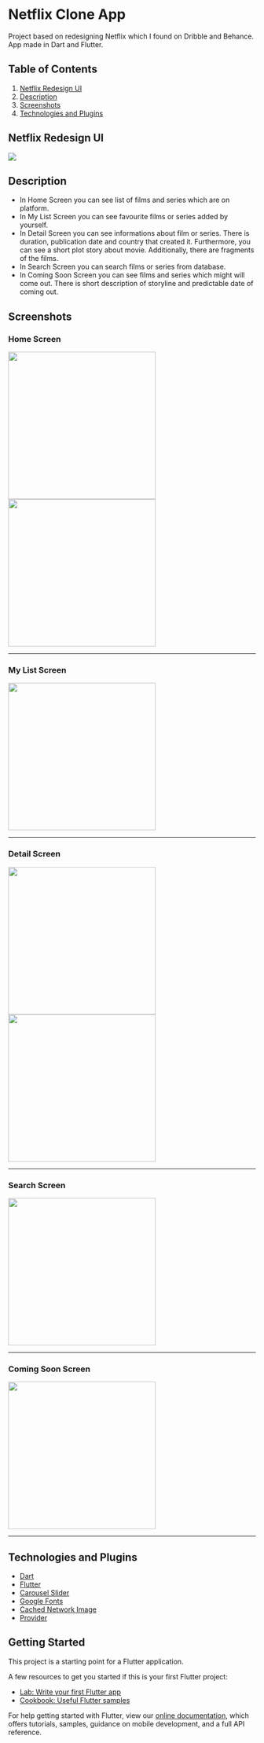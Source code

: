 # Netflix Clone App

Project based on redesigning Netflix which I found on Dribble and Behance. App made in Dart and Flutter.

## Table of Contents
1. [Netflix Redesign UI](#netflix-redesign-ui)
2. [Description](#description)
3. [Screenshots](#screenshots)
4. [Technologies and Plugins](#technologies-and-plugins)

<a name="netflix-redesign-ui"></a>
## Netflix Redesign UI

<img src="https://user-images.githubusercontent.com/71427558/158649513-73b03720-ef48-403f-9563-ae08b12f8c60.jpeg">

<a name="description"></a>
## Description
* In Home Screen you can see list of films and series which are on platform. 
* In My List Screen you can see favourite films or series added by yourself. 
* In Detail Screen you can see informations about film or series. There is duration, publication date and country that created it. Furthermore, you can see a short plot story about movie. Additionally, there are fragments of the films.
* In Search Screen you can search films or series from database. 
* In Coming Soon Screen you can see films and series which might will come out. There is short description of storyline and predictable date of coming out. 

<a name="screenshots"></a>
## Screenshots

### Home Screen

<img src="https://user-images.githubusercontent.com/71427558/158626863-4b10bcf1-8e58-4c4a-ae55-78f9d8c8129f.PNG" width="300"> <img src="https://user-images.githubusercontent.com/71427558/158628448-7d5e9590-e2f7-4877-8ec5-5761151a9494.PNG" width="300">

---

### My List Screen
<img src="https://user-images.githubusercontent.com/71427558/158628553-64f1b906-7266-4854-9775-011e3e1cb183.PNG" width="300">

---

### Detail Screen
<img src="https://user-images.githubusercontent.com/71427558/158628963-6e593160-2eb0-49eb-9b08-91774af7abc3.PNG" width="300"> <img src="https://user-images.githubusercontent.com/71427558/158629038-4dce2044-bd4a-4490-b8cd-bae185f9c323.PNG" width="300">

---

### Search Screen
<img src="https://user-images.githubusercontent.com/71427558/158627885-7575dcbc-49e6-4a44-a513-815b432f3750.PNG" width="300">

---

### Coming Soon Screen
<img src="https://user-images.githubusercontent.com/71427558/158627967-1656ca2a-55b8-47cd-afeb-c45203551ddc.PNG" width="300">

---

<a name="technologies-and-plugins"></a>
## Technologies and Plugins

* [Dart](https://dart.dev/) 
* [Flutter](https://flutter.dev/) 
* [Carousel Slider](https://pub.dev/packages/carousel_slider) 
* [Google Fonts](https://pub.dev/packages/google_fonts)
* [Cached Network Image](https://pub.dev/packages/cached_network_image)
* [Provider](https://pub.dev/packages/provider)

## Getting Started

This project is a starting point for a Flutter application.

A few resources to get you started if this is your first Flutter project:

- [Lab: Write your first Flutter app](https://flutter.dev/docs/get-started/codelab)
- [Cookbook: Useful Flutter samples](https://flutter.dev/docs/cookbook)

For help getting started with Flutter, view our
[online documentation](https://flutter.dev/docs), which offers tutorials,
samples, guidance on mobile development, and a full API reference.
